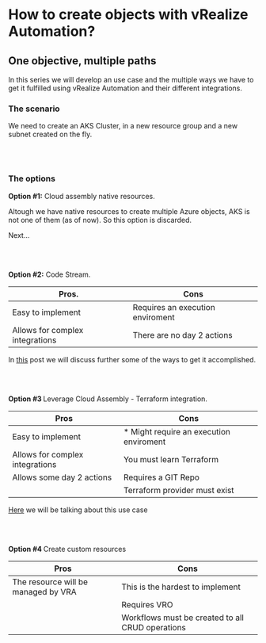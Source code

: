 <H1> How to create objects with vRealize Automation? </H1>

<h2> One objective, multiple paths </h2>
In this series we will develop an use case and the multiple ways we have to get it fulfilled using vRealize Automation and their different integrations. 


<h3>The scenario</h3>
We need to create an AKS Cluster, in a new resource group and a new subnet created on the fly.


<br/><br/>
<h3>The options</h3>

<b>Option #1:</b> Cloud assembly native resources.

Altough we have native resources to create multiple Azure objects, AKS is not one of them (as of now). So this option is discarded. 

Next...
                
<br/><br/>

<b>Option #2:</b> Code Stream.



|  Pros.    |  Cons     |
|-----------|------------------|
| Easy to implement| Requires an execution enviroment |
|Allows for complex integrations | There are no day 2 actions| 

In <a href= 'https://github.com/lamaedelanube/lamaedelanube.github.io/blob/main/_posts/2022-03-16-AKS%20con%20CodeStream-1.md'>this</a>  post we will discuss further some of the ways to get it accomplished.

<br/><br/>

<b>Option #3 </b> Leverage Cloud Assembly - Terraform integration.

|  Pros |  Cons     |
|-----------|------------------|
| Easy to implement| * Might require an execution enviroment |
|Allows for complex integrations|  You must learn Terraform| 
|Allows some day 2 actions  | Requires a GIT Repo |
|| Terraform provider must exist |

 <a href= https://lamaedelanube.github.io/2022/04/10/Terraform-VRA-Parte1.html>Here</a> we will be talking about this use case

<br/><br/>

<b>Option #4 </b> Create custom resources


|  Pros |  Cons     |
|-----------|------------------|
|The resource will be managed by VRA| This is the hardest to implement|
|| Requires VRO  |
|| Workflows must be created to all CRUD operations |

          
<br/><br/>


